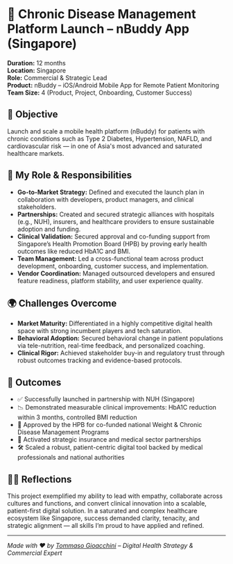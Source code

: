 # 📱 Chronic Disease Management Platform Launch – nBuddy App (Singapore)

**Duration:** 12 months  
**Location:** Singapore  
**Role:** Commercial & Strategic Lead  
**Product:** nBuddy – iOS/Android Mobile App for Remote Patient Monitoring  
**Team Size:** 4 (Product, Project, Onboarding, Customer Success)  

## 🎯 Objective

Launch and scale a mobile health platform (nBuddy) for patients with chronic conditions such as Type 2 Diabetes, Hypertension, NAFLD, and cardiovascular risk — in one of Asia's most advanced and saturated healthcare markets.

## 🧩 My Role & Responsibilities

- **Go-to-Market Strategy:** Defined and executed the launch plan in collaboration with developers, product managers, and clinical stakeholders.
- **Partnerships:** Created and secured strategic alliances with hospitals (e.g., NUH), insurers, and healthcare providers to ensure sustainable adoption and funding.
- **Clinical Validation:** Secured approval and co-funding support from Singapore’s Health Promotion Board (HPB) by proving early health outcomes like reduced HbA1C and BMI.
- **Team Management:** Led a cross-functional team across product development, onboarding, customer success, and implementation.
- **Vendor Coordination:** Managed outsourced developers and ensured feature readiness, platform stability, and user experience quality.

## 🌍 Challenges Overcome

- **Market Maturity:** Differentiated in a highly competitive digital health space with strong incumbent players and tech saturation.
- **Behavioral Adoption:** Secured behavioral change in patient populations via tele-nutrition, real-time feedback, and personalized coaching.
- **Clinical Rigor:** Achieved stakeholder buy-in and regulatory trust through robust outcomes tracking and evidence-based protocols.

## 🌟 Outcomes

- ✅ Successfully launched in partnership with NUH (Singapore)  
- 📉 Demonstrated measurable clinical improvements: HbA1C reduction within 3 months, controlled BMI reduction  
- 🧪 Approved by the HPB for co-funded national Weight & Chronic Disease Management Programs  
- 🤝 Activated strategic insurance and medical sector partnerships  
- 🛠️ Scaled a robust, patient-centric digital tool backed by medical professionals and national authorities  

## 🧑‍💼 Reflections

This project exemplified my ability to lead with empathy, collaborate across cultures and functions, and convert clinical innovation into a scalable, patient-first digital solution. In a saturated and complex healthcare ecosystem like Singapore, success demanded clarity, tenacity, and strategic alignment — all skills I’m proud to have applied and refined.

---

_Made with ❤️ by [Tommaso Gioacchini](https://www.tommasogioacchini.com) – Digital Health Strategy & Commercial Expert_
